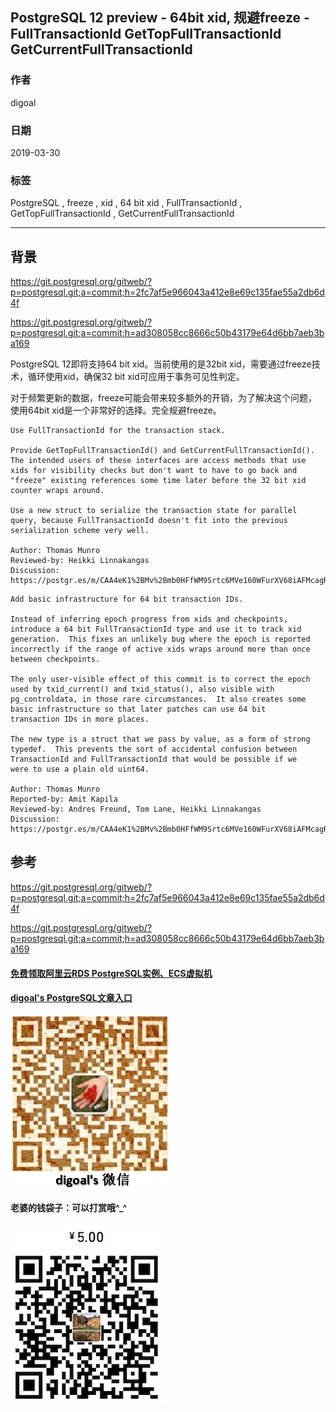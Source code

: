 ## PostgreSQL 12 preview - 64bit xid, 规避freeze - FullTransactionId GetTopFullTransactionId GetCurrentFullTransactionId  
                                        
### 作者                                        
digoal                                        
                                        
### 日期                                        
2019-03-30                                        
                                        
### 标签                                        
PostgreSQL , freeze , xid , 64 bit xid , FullTransactionId , GetTopFullTransactionId , GetCurrentFullTransactionId     
                                        
----                                        
                                        
## 背景         
https://git.postgresql.org/gitweb/?p=postgresql.git;a=commit;h=2fc7af5e966043a412e8e69c135fae55a2db6d4f    
    
https://git.postgresql.org/gitweb/?p=postgresql.git;a=commit;h=ad308058cc8666c50b43179e64d6bb7aeb3ba169    
    
PostgreSQL 12即将支持64 bit xid。当前使用的是32bit xid，需要通过freeze技术，循环使用xid，确保32 bit xid可应用于事务可见性判定。    
    
对于频繁更新的数据，freeze可能会带来较多额外的开销，为了解决这个问题，使用64bit xid是一个非常好的选择。完全规避freeze。    
    
```    
Use FullTransactionId for the transaction stack.    
    
Provide GetTopFullTransactionId() and GetCurrentFullTransactionId().    
The intended users of these interfaces are access methods that use    
xids for visibility checks but don't want to have to go back and    
"freeze" existing references some time later before the 32 bit xid    
counter wraps around.    
    
Use a new struct to serialize the transaction state for parallel    
query, because FullTransactionId doesn't fit into the previous    
serialization scheme very well.    
    
Author: Thomas Munro    
Reviewed-by: Heikki Linnakangas    
Discussion: https://postgr.es/m/CAA4eK1%2BMv%2Bmb0HFfWM9Srtc6MVe160WFurXV68iAFMcagRZ0dQ%40mail.gmail.com    
```    
    
```    
Add basic infrastructure for 64 bit transaction IDs.    
    
Instead of inferring epoch progress from xids and checkpoints,    
introduce a 64 bit FullTransactionId type and use it to track xid    
generation.  This fixes an unlikely bug where the epoch is reported    
incorrectly if the range of active xids wraps around more than once    
between checkpoints.    
    
The only user-visible effect of this commit is to correct the epoch    
used by txid_current() and txid_status(), also visible with    
pg_controldata, in those rare circumstances.  It also creates some    
basic infrastructure so that later patches can use 64 bit    
transaction IDs in more places.    
    
The new type is a struct that we pass by value, as a form of strong    
typedef.  This prevents the sort of accidental confusion between    
TransactionId and FullTransactionId that would be possible if we    
were to use a plain old uint64.    
    
Author: Thomas Munro    
Reported-by: Amit Kapila    
Reviewed-by: Andres Freund, Tom Lane, Heikki Linnakangas    
Discussion: https://postgr.es/m/CAA4eK1%2BMv%2Bmb0HFfWM9Srtc6MVe160WFurXV68iAFMcagRZ0dQ%40mail.gmail.com    
```    
       
## 参考      
https://git.postgresql.org/gitweb/?p=postgresql.git;a=commit;h=2fc7af5e966043a412e8e69c135fae55a2db6d4f    
    
https://git.postgresql.org/gitweb/?p=postgresql.git;a=commit;h=ad308058cc8666c50b43179e64d6bb7aeb3ba169    
    
      
  
  
  
  
  
  
  
  
  
#### [免费领取阿里云RDS PostgreSQL实例、ECS虚拟机](https://free.aliyun.com/ "57258f76c37864c6e6d23383d05714ea")
  
  
#### [digoal's PostgreSQL文章入口](https://github.com/digoal/blog/blob/master/README.md "22709685feb7cab07d30f30387f0a9ae")
  
  
![digoal's weixin](../pic/digoal_weixin.jpg "f7ad92eeba24523fd47a6e1a0e691b59")
  
  
#### 老婆的钱袋子：可以打赏哦^_^  
![wife's weixin ds](../pic/wife_weixin_ds.jpg "acd5cce1a143ef1d6931b1956457bc9f")
  
